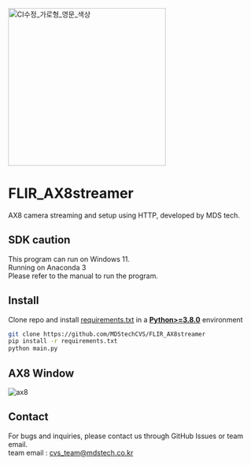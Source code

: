 <img width="320" alt="CI수정_가로형_영문_색상" src="https://github.com/MDStechCVS/FLIR_AX8streamer/assets/142575573/408f2fa4-12a8-4e2d-9ac2-db1bc7cdf995">



# FLIR_AX8streamer
 AX8 camera streaming and setup using HTTP, developed by MDS tech.


## SDK caution
This program can run on Windows 11.<br>
Running on Anaconda 3<br>
Please refer to the manual to run the program.

## <div align="left">Install</div>
Clone repo and install [requirements.txt](https://github.com/MDStechCVS/FLIR_AX8streamer/blob/main/requirements.txt) in a
[**Python>=3.8.0**](https://www.python.org/) environment

```bash
git clone https://github.com/MDStechCVS/FLIR_AX8streamer
pip install -r requirements.txt
python main.py
```

## AX8 Window

![ax8](https://github.com/MDStechCVS/FLIR_AX8streamer/assets/142575573/7341ff4e-6657-4be3-80d5-2d82c097c280)

## <div align="left">Contact</div>
For bugs and inquiries, please contact us through GitHub Issues or team email.<br>
team email : cvs_team@mdstech.co.kr


